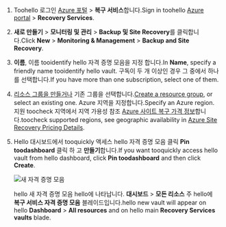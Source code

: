 
1. <span data-ttu-id="07188-101">Toohello 로그인 [Azure 포털](https://portal.azure.com) > **복구 서비스**합니다.</span><span class="sxs-lookup"><span data-stu-id="07188-101">Sign in toohello [Azure portal](https://portal.azure.com) > **Recovery Services**.</span></span>
2. <span data-ttu-id="07188-102">**새로 만들기** > **모니터링 및 관리** > **Backup 및 Site Recovery**를 클릭합니다.</span><span class="sxs-lookup"><span data-stu-id="07188-102">Click **New** > **Monitoring & Management** > **Backup and Site Recovery**.</span></span> 
3. <span data-ttu-id="07188-103">**이름**, 이름 tooidentify hello 자격 증명 모음을 지정 합니다.</span><span class="sxs-lookup"><span data-stu-id="07188-103">In **Name**, specify a friendly name tooidentify hello vault.</span></span> <span data-ttu-id="07188-104">구독이 두 개 이상인 경우 그 중에서 하나를 선택합니다.</span><span class="sxs-lookup"><span data-stu-id="07188-104">If you have more than one subscription, select one of them.</span></span>
4. <span data-ttu-id="07188-105">[리소스 그룹을 만들거나](../articles/azure-resource-manager/resource-group-template-deploy-portal.md) 기존 그룹을 선택합니다.</span><span class="sxs-lookup"><span data-stu-id="07188-105">[Create a resource group](../articles/azure-resource-manager/resource-group-template-deploy-portal.md), or select an existing one.</span></span> <span data-ttu-id="07188-106">Azure 지역을 지정합니다.</span><span class="sxs-lookup"><span data-stu-id="07188-106">Specify an Azure region.</span></span> <span data-ttu-id="07188-107">지원 toocheck 지역에서 지역 가용성 참조 [Azure 사이트 복구 가격 정보](https://azure.microsoft.com/pricing/details/site-recovery/)합니다.</span><span class="sxs-lookup"><span data-stu-id="07188-107">toocheck supported regions, see geographic availability in [Azure Site Recovery Pricing Details](https://azure.microsoft.com/pricing/details/site-recovery/).</span></span>
5. <span data-ttu-id="07188-108">Hello 대시보드에서 tooquickly 액세스 hello 자격 증명 모음 클릭 **Pin toodashboard** 클릭 하 고 **만들기**합니다.</span><span class="sxs-lookup"><span data-stu-id="07188-108">If you want tooquickly access hello vault from hello dashboard, click **Pin toodashboard** and then click **Create**.</span></span>

   ![새 자격 증명 모음](./media/site-recovery-create-vault/new-vault-settings.png)

   <span data-ttu-id="07188-110">hello 새 자격 증명 모음 hello에 나타납니다. **대시보드** > **모든 리소스** 주 hello에 **복구 서비스 자격 증명 모음** 블레이드입니다.</span><span class="sxs-lookup"><span data-stu-id="07188-110">hello new vault will appear on hello **Dashboard** > **All resources** and on hello main **Recovery Services vaults** blade.</span></span>

